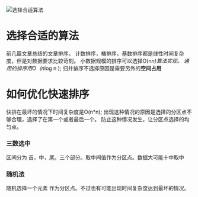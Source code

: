 ![选择合适算法](https://upload-images.jianshu.io/upload_images/4237685-668b74f8490ae609.png?imageMogr2/auto-orient/strip%7CimageView2/2/w/1240)

# 选择合适的算法
前几篇文章总结的文章排序。
计数排序，桶排序，基数排序都是线性时间复杂度，但是对数据要求比较苛刻。
小数据规模的排序可以选择O(n*n)算法实现。
通用的排序用O（n*log n );
归并排序不选择原因是需要另外的**空间占用**

# 如何优化快速排序
快排在最坏的情况下时间复杂度是O(n*n); 
出现这种情况的原因是选择的分区点不够合理，选择了在第一个或者最后一个。
防止这种情况发生，让分区点选择的均匀点。
### 三数选中
区间分为 首，中，尾。三个部分。取中间值作为分区点。数据大可能十中取中

### 随机法
随机选择一个元素 作为分区点。不过也有可能出现时间复杂度达到最坏的情况。


